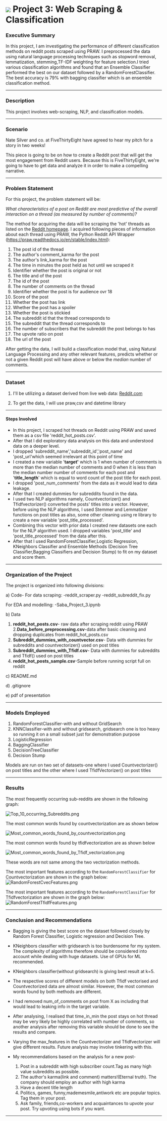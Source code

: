 # ![](https://ga-dash.s3.amazonaws.com/production/assets/logo-9f88ae6c9c3871690e33280fcf557f33.png) Project 3: Web Scraping & Classification

### Executive Summary 

In this project, I am investigating the performance of different classification methods on reddit posts scraped using PRAW. I preprocessed the data using natural language processing techniques such as stopword removal, lemmatization, stemming,TF-IDF weighting for feature selection.I tried various classification algorithms and found that an Ensemble Classifier performed the best on our dataset followed by a RandomForestClassifier.  The best accuracy is 79% with bagging classifier which is an ensemble classification method.


---

### Description

This project involves web-scraping, NLP, and classification models.

---

### Scenario

 Nate Silver and co. at FiveThirtyEight have agreed to hear my pitch for a story in two weeks!

This piece is going to be on how to create a Reddit post that will get the most engagement from Reddit users. Because this is FiveThirtyEight, we're going to have to get data and analyze it in order to make a compelling narrative.

---

### Problem Statement
For this project, the problem statement will be:

 _What characteristics of a post on Reddit are most predictive of the overall interaction on a thread (as measured by number of comments)?_

The method for acquiring the data will be scraping the 'hot' threads as listed on the [Reddit homepage](https://www.reddit.com/). I acquired following  pieces of information about each thread using PRAW, the Python Reddit API Wrapper (https://praw.readthedocs.io/en/stable/index.html):
1. The post id of the thread
2. The author's comment_karma for the post
3. The author's link_karma for the post
4. The time in minutes the post held as hot until we scraped it
5. Identifier whether the post is original or not
6. The title and of the post
7. The id of the post
8. The number of comments on the thread
9. Identifier whether the post is for audience ovr 18 
10. Score of the post
11. Whether the post has link
12. Whether the post has a spoiler
13. Whether the post is stickied
14. The subreddit id that the thread corresponds to
15. The subreddit that the thread corresponds to
16. The number of subscribers that the subreddit the post belongs to has
17. The upvote ratio on post
18. The url of the post

After getting the data, I will build a classification model that, using Natural Language Processing and any other relevant features, predicts whether or not a given Reddit post will have above or below the _median_ number of comments.

---


### Dataset

1. I'll be utilizing a dataset derived from live web data: [Reddit.com](https://www.reddit.com/)

2. To get the data, I will use praw,csv and datetime library 

---

#### Steps Involved

- In this project, I scraped hot threads on Reddit using PRAW and saved them as a csv file 'reddit_hot_posts.csv'. 
- After that I did exploratory data analysis on this data and understood data on a deeper level.
- I dropped 'subreddit_name','subreddit_id','post_name' and 'post_url'which seemed irrelevant at this point of time
- I created a new variable '**target'** which is 1 when number of comments is more than the median number of comments and 0 when it is less than the median number number of comments for each post and '**title_length**' which is equal to word count of the post title for each post.  
- I dropped 'post_num_comments' from the data as it would lead to data leakage.
- After that I created dummies for subreddits found in the data.  
- I used two NLP algorithms namely, Countvectorizer() and Tfidfvectorizer() converted the posts' titles into a vector. However, before using the NLP algorithms, I used Stemmer and Lemmatizer functions on post titles as also, some other cleaning using re library to create a new variable 'post_title_processed'.
- Combining this vector with prior data I created new datasets one each for the NLP algorithm used. I dropped variables 'post_title' and 'post_title_processed' from the data after this. 
- After that I used RandomForestClassifier,Logistic Regression, KNeighbors Classifier and Ensemble Methods (Decision Tree Classifier,Bagging Classifiers and Decision Stump) to fit on my dataset and score them.


---

### Organization of the Project
The project is organized into following divisions:

a) Code-
   For data scraping:
   -reddit_scraper.py
   -reddit_subreddit_fix.py

   For EDA and modelling:
   -Saba_Project_3.ipynb

b) Data
   1. **reddit_hot_posts.csv**- raw data after scraping reddit using PRAW
   2.**Data_before_preprocessing.csv**-data after basic cleaning and dropping duplicates from reddit_hot_posts.csv
   3. **Subreddit_dummies_with_countvector.csv**- Data with dummies for subreddits and countvectorizer() used on post titles
   4. **Subreddit_dummies_with_Tfidf.csv**- Data with dummies for subreddits and Tfidf() used on post titles
   5. **reddit_hot_posts_sample.csv**-Sample before running script full on reddit
   
   
c) README.md
   
   
d) .gitignore

e) pdf of presentation
   
---

### Models Employed

1. RandomForestClassifier-with and without GridSearch
2. KNNClassifier-with and without gridsearch, gridsearch one is too heavy so running it on a small subset just for demonstration purpose
3. LogisticRegression
4. BaggingClassifier
5. DecisionTreeClassifier
6. Decision Stump
   
Models are run on two set of datasets-one where I used Countvectorizer() on post titles and the other where I used  TfidfVectorizer() on post titles

---

### Results

The most frequently occurring sub-reddits are shown in the following graph:

![Top_10_occurring_Subreddits.png](Top_10_occurring_Subreddits.png)

The most common words found by countvectorization are as shown below

![Most_common_words_found_by_countvectorization.png](Most_common_words_found_by_countvectorization.png)

The most common words found by tfidfvectorization are as shown below

![Most_common_words_found_by_Tfidf_vectorization.png](Most_common_words_found_by_Tfidf_vectorization.png)
   
These words are not same among the two vectorization methods.

The most important features according to the `RandomForestClassifier` for Countvectorization are shown in the graph below:
![RandomForestCvecFeatures.png](RandomForestCvecFeatures.png)

   
The most important features according to the `RandomForestClassifier` for Tfidfvectorization are shown in the graph below:
![RandomForestTfidfFeatures.png](RandomForestTfidfFeatures.png)


---

### Conclusion and Recommendations

- Bagging is giving the best score on the dataset followed closely by Random Forest Classifier, Logistic regression and Decision Tree.

- KNeighbors classifier with gridsearch is too burdensome for my system. The complexity of algorithms therefore should be considered into account while dealing with huge datasets. Use of GPUs for ML recommended.

- KNeighbors classifier(without gridsearch) is giving best result at k=5.

- The respective scores of different models on both Tfidf vectorised and Countvectorized data are almost similar. However, the most common words found by both methods are different.

- I had removed num_of_comments on post from X as including that would lead to leaking info in the target variable.

- After analysing, I realised that time_in_min the post stays on hot thread may be very likely be highly correlated with number of comments, so another analysis after removing this variable should be done to see the results and compare.

- Varying the max_features in the Countvectorizer and Tfidfvectorizer will give different results. Future analysis may involve tinkering with this.

- My recommendations based on the analysis for a new post-

    1. Post in a subreddit with high subscriber count.Tag as many high value subreddits as possible.
    2. The author's karma(link and comment) matters!(Eternal truth). The company should employ an author 
       with high karma
    3. Have a decent title length
    4. Politics, games, funny,mademesmile,antiwork etc are popular topics. Tag them in your post.
    5. Ask family, friends,co-workers and acquaintances to upvote your post. Try upvoting using bots if
       you want.

---

